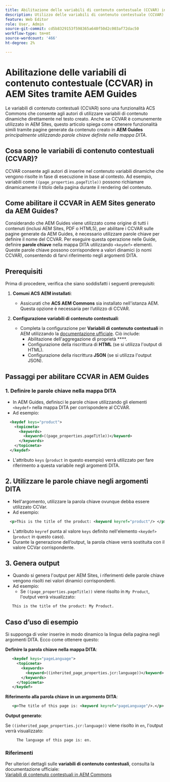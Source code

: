 ```yaml
---
title: Abilitazione delle variabili di contenuto contestuale (CCVAR) in AEM Sites tramite AEM Guides
description: Utilizzo delle variabili di contenuto contestuale (CCVAR) in AEM Sites tramite AEM Guides
feature: Web Editor
role: User, Admin
source-git-commit: cd5b8329153f598365a640f50d2c003af72dac50
workflow-type: tm+mt
source-wordcount: '466'
ht-degree: 2%

---
```


# Abilitazione delle variabili di contenuto contestuale (CCVAR) in AEM Sites tramite AEM Guides

Le variabili di contenuto contestuali (CCVAR) sono una funzionalità ACS Commons che consente agli autori di utilizzare variabili di contenuto dinamiche direttamente nel testo creato. Anche se CCVAR è comunemente utilizzato in AEM Sites, questo articolo spiega come ottenere funzionalità simili tramite pagine generate da contenuto creato in **AEM Guides** *principalmente utilizzando parole chiave definite nella mappa DITA*.


## Cosa sono le variabili di contenuto contestuali (CCVAR)?

CCVAR consente agli autori di inserire nel contenuto variabili dinamiche che vengono risolte in fase di esecuzione in base al contesto. Ad esempio, variabili come `((page_properties.pageTitle))` possono richiamare dinamicamente il titolo della pagina durante il rendering del contenuto.


## Come abilitare il CCVAR in AEM Sites generato da AEM Guides?

Considerando che AEM Guides viene utilizzato come origine di tutti i contenuti (inclusi AEM Sites, PDF o HTML5), per abilitare i CCVAR sulle pagine generate da AEM Guides, è necessario utilizzare parole chiave per definire il nome del CCVAR. Per eseguire questa operazione nelle Guide, definire **parole chiave** nella mappa DITA utilizzando `<keydef>` elementi. Queste parole chiave possono corrispondere a valori dinamici (o nomi CCVAR), consentendo di farvi riferimento negli argomenti DITA.


## Prerequisiti

Prima di procedere, verifica che siano soddisfatti i seguenti prerequisiti:

1. **Comuni ACS AEM installati**:
   - Assicurati che **ACS AEM Commons** sia installato nell&#39;istanza AEM. Questa opzione è necessaria per l’utilizzo di CCVAR.

2. **Configurazione variabili di contenuto contestuali**:
   - Completa la configurazione per **Variabili di contenuto contestuali** in AEM utilizzando la [documentazione ufficiale](https://adobe-consulting-services.github.io/acs-aem-commons/features/contextual-content-variables/index.html). Ciò include:
      - Abilitazione dell&#39;aggregazione di proprietà ****.
      - Configurazione della riscrittura di **HTML** (se si utilizza l&#39;output di HTML).
      - Configurazione della riscrittura **JSON** (se si utilizza l&#39;output JSON).



## Passaggi per abilitare CCVAR in AEM Guides

### 1. Definire le parole chiave nella mappa DITA

- In AEM Guides, definisci le parole chiave utilizzando gli elementi `<keydef>` nella mappa DITA per corrispondere al CCVAR.
- Ad esempio:

```xml
  <keydef keys="product">
    <topicmeta>
      <keywords>
        <keyword>((page_properties.pageTitle))</keyword>
      </keywords>
    </topicmeta>
  </keydef>
```

- L&#39;attributo `keys` (`product` in questo esempio) verrà utilizzato per fare riferimento a questa variabile negli argomenti DITA.


## 2. Utilizzare le parole chiave negli argomenti DITA

- Nell&#39;argomento, utilizzare la parola chiave ovunque debba essere utilizzato CCVar.
- Ad esempio:

```xml
  <p>This is the title of the product: <keyword keyref="product"/> </p>
```

- L&#39;attributo `keyref` punta al valore `keys` definito nell&#39;elemento `<keydef>` (`product` in questo caso).
- Durante la generazione dell’output, la parola chiave verrà sostituita con il valore CCVar corrispondente.


## 3. Genera output

- Quando si genera l&#39;output per AEM Sites, i riferimenti delle parole chiave vengono risolti nei valori dinamici corrispondenti.
- Ad esempio:
   - Se `((page_properties.pageTitle))` viene risolto in `My Product`, l&#39;output verrà visualizzato:

```xml
   This is the title of the product: My Product.
```


## Caso d’uso di esempio

Si supponga di voler inserire in modo dinamico la lingua della pagina negli argomenti DITA. Ecco come ottenere questo:

**Definire la parola chiave nella mappa DITA**:

```xml
   <keydef keys="pageLanguage">
     <topicmeta>
       <keywords>
         <keyword>((inherited_page_properties.jcr:language))</keyword>
       </keywords>
     </topicmeta>
   </keydef>
```

**Riferimento alla parola chiave in un argomento DITA**:

```xml
   <p>The title of this page is: <keyword keyref="pageLanguage"/>.</p>
```

**Output generato**:

Se `((inherited_page_properties.jcr:language))` viene risolto in `en`, l&#39;output verrà visualizzato:

```
     The language of this page is: en.
```


### Riferimenti

Per ulteriori dettagli sulle **variabili di contenuto contestuali**, consulta la documentazione ufficiale:\
[Variabili di contenuto contestuali in AEM Commons](https://adobe-consulting-services.github.io/acs-aem-commons/features/contextual-content-variables/index.html)